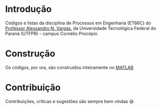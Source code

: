 # Introdução

Códigos e listas da disciplina de Processos em Engenharia (ET66C) do [Professor Alessandro N. Vargas.](http://www.anvargas.com/vargas/) da Universidade Tecnológica Federal do Paraná (UTFPR) - campus Cornélio Procópio.

# Construção

Os códigos, por ora, são construídos inteiramente no [MATLAB](https://www.mathworks.com/discovery/what-is-matlab.html)

# Contribuição

Contribuições, críticas e sugestões são sempre bem vindas 😃
